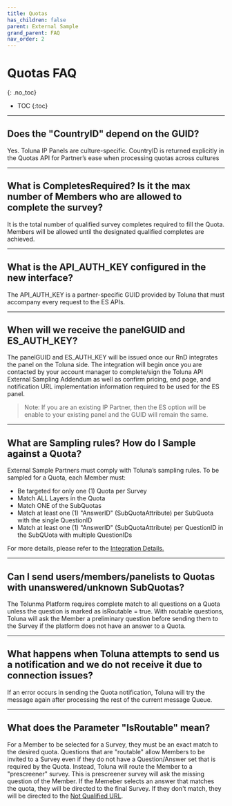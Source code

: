 ```yaml
---
title: Quotas
has_children: false
parent: External Sample
grand_parent: FAQ
nav_order: 2
---
```


# Quotas FAQ
{: .no_toc}

* TOC
{:toc}

---

## Does the "CountryID" depend on the GUID?

Yes. Toluna IP Panels are culture-specific. CountryID is returned explicitly in the Quotas API for Partner’s ease when processing quotas across cultures

---

## What is CompletesRequired? Is it the max number of Members who are allowed to complete the survey?

It is the total number of qualified survey completes required to fill the Quota. Members will be allowed until the designated qualified completes are achieved.

---

## What is the API_AUTH_KEY configured in the new interface?

The API_AUTH_KEY is a partner-specific GUID provided by Toluna that must accompany every request to the ES APIs.

---

## When will we receive the panelGUID and ES_AUTH_KEY?

The panelGUID and ES_AUTH_KEY will be issued once our RnD integrates the panel on the Toluna side. The integration will begin once you are contacted by your account manager to complete/sign the Toluna API External Sampling Addendum as well as confirm pricing, end page, and notification URL implementation information required to be used for the ES panel.

> Note: If you are an existing IP Partner, then the ES option will be enable to your existing panel and the GUID will remain the same.

----

## What are Sampling rules? How do I Sample against a Quota?

External Sample Partners must comply with Toluna’s sampling rules. To be sampled for a  Quota, each Member must:

 - Be targeted for only one (1) Quota per Survey
 - Match ALL Layers in the Quota
 - Match ONE of the SubQuotas
 - Match at least one (1) "AnswerID" (SubQuotaAttribute) per SubQuota with the single QuestionID
 - Match at least one (1) "AnswerID" (SubQuotaAttribute) per QuestionID in the SubQUota with multiple QuestionIDs

For more details, please refer to the [Integration Details.](/externalsample/integrationdetails "Integration Details")

---

## Can I send users/members/panelists to Quotas with unanswered/unknown SubQuotas?

The Tolunma Platform requires complete match to all questions on a Quota unless the question is marked as isRoutable = true. With routable questions, Toluna will ask the Member a preliminary question before sending them to the Survey if the platform does not have an answer to a Quota.

---

## What happens when Toluna attempts to send us a notification and we do not receive it due to connection issues?

If an error occurs in sending the Quota notification, Toluna will try the message again after processing the rest of the current message Queue.

---

## What does the Parameter "IsRoutable" mean?

For a Member to be selected for a Survey, they must be an exact match to the desired quota. Questions that are "routable" allow Members to be invited to a Survey even if they do not have a Question/Answer set that is required by the Quota. Instead, Toluna will route the Member to a "prescreener" survey. This is prescreener survey will ask the missing question of the Member. If the Memeber selects an answer that matches the quota, they will be directed to the final Survey. If they don't match, they will be directed to the [Not Qualified URL](/memberrouting/endpages.html#not-qualified).